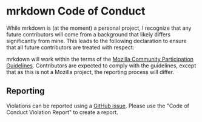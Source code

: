 # mrkdown Code of Conduct

While mrkdown is (at the moment) a personal project, I recognize that any
future contributors will come from a background that likely differs
significantly from mine. This leads to the following declaration to ensure that
all future contributors are treated with respect:

mrkdown will work within the terms of the
[Mozilla Community Participation Guidelines](https://www.mozilla.org/en-US/about/governance/policies/participation/).
Contributors are expected to comply with the guidelines, except that as this is
not a Mozilla project, the reporting process will differ.

## Reporting

Violations can be reported using a
[GitHub issue](https://github.com/tweakdeveloper/mrkdown-iOS/issues/new/choose).
Please use the "Code of Conduct Violation Report" to create a report.
